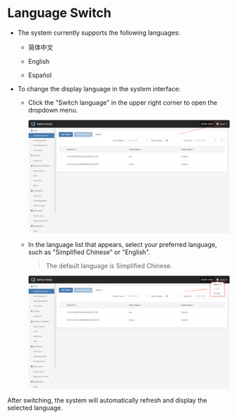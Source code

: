 # **Language Switch**

* The system currently supports the following languages:

  * 简体中文

  * English

  * Español

* To change the display language in the system interface:

  * Click the "Switch language" in the upper right corner to open the dropdown menu.

    ![](./images/languageswitch-1.png)

  * In the language list that appears, select your preferred language, such as "Simplified Chinese" or "English".

    > The default language is Simplified Chinese.

    ![](./images/languageswitch-2.png)

After switching, the system will automatically refresh and display the selected language.
